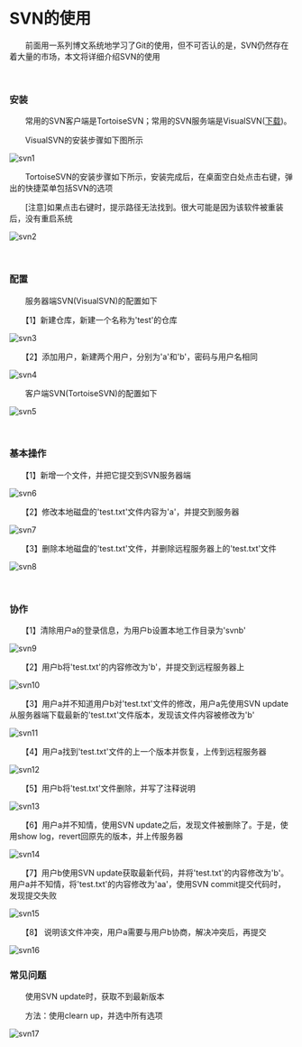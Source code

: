 # SVN的使用

　　前面用一系列博文系统地学习了Git的使用，但不可否认的是，SVN仍然存在着大量的市场，本文将详细介绍SVN的使用

&nbsp;

### 安装

　　常用的SVN客户端是TortoiseSVN；常用的SVN服务端是VisualSVN([下载](http://img.mukewang.com/down/5539b2b500017c9e00000000.rar))。

　　VisualSVN的安装步骤如下图所示

![svn1](https://pic.xiaohuochai.site/blog/svn1.gif)

　　TortoiseSVN的安装步骤如下所示，安装完成后，在桌面空白处点击右键，弹出的快捷菜单包括SVN的选项

　　[注意]如果点击右键时，提示路径无法找到。很大可能是因为该软件被重装后，没有重启系统

![svn2](https://pic.xiaohuochai.site/blog/svn2.gif)

&nbsp;

### 配置

　　服务器端SVN(VisualSVN)的配置如下&nbsp;

　　【1】新建仓库，新建一个名称为'test'的仓库

![svn3](https://pic.xiaohuochai.site/blog/svn3.gif)

　　【2】添加用户，新建两个用户，分别为'a'和'b'，密码与用户名相同

![svn4](https://pic.xiaohuochai.site/blog/svn4.gif)

　　客户端SVN(TortoiseSVN)的配置如下

![svn5](https://pic.xiaohuochai.site/blog/svn5.gif)

&nbsp;

### 基本操作

　　【1】新增一个文件，并把它提交到SVN服务器端

![svn6](https://pic.xiaohuochai.site/blog/svn6.gif)

　　【2】修改本地磁盘的'test.txt'文件内容为'a'，并提交到服务器

![svn7](https://pic.xiaohuochai.site/blog/svn7.gif)

　　【3】删除本地磁盘的'test.txt'文件，并删除远程服务器上的'test.txt'文件

![svn8](https://pic.xiaohuochai.site/blog/svn8.gif)

&nbsp;

### 协作

　　【1】清除用户a的登录信息，为用户b设置本地工作目录为'svnb'

![svn9](https://pic.xiaohuochai.site/blog/svn9.gif)

　　【2】用户b将'test.txt'的内容修改为'b'，并提交到远程服务器上

![svn10](https://pic.xiaohuochai.site/blog/svn10.gif)

　　【3】用户a并不知道用户b对'test.txt'文件的修改，用户a先使用SVN update从服务器端下载最新的'test.txt'文件版本，发现该文件内容被修改为'b'

![svn11](https://pic.xiaohuochai.site/blog/svn11.gif)

　　【4】用户a找到'test.txt'文件的上一个版本并恢复，上传到远程服务器

![svn12](https://pic.xiaohuochai.site/blog/svn12.gif)

　　【5】用户b将'test.txt'文件删除，并写了注释说明

![svn13](https://pic.xiaohuochai.site/blog/svn13.gif)

　　【6】用户a并不知情，使用SVN update之后，发现文件被删除了。于是，使用show log，revert回原先的版本，并上传服务器

![svn14](https://pic.xiaohuochai.site/blog/svn14.gif)

　　【7】用户b使用SVN update获取最新代码，并将'test.txt'的内容修改为'b'。用户a并不知情，将'test.txt'的内容修改为'aa'，使用SVN commit提交代码时，发现提交失败

![svn15](https://pic.xiaohuochai.site/blog/svn15.gif)

　　【8】&nbsp;说明该文件冲突，用户a需要与用户b协商，解决冲突后，再提交

![svn16](https://pic.xiaohuochai.site/blog/svn16.gif)

### 常见问题

　　使用SVN update时，获取不到最新版本

　　方法：使用clearn up，并选中所有选项

![svn17](https://pic.xiaohuochai.site/blog/svn17.gif)